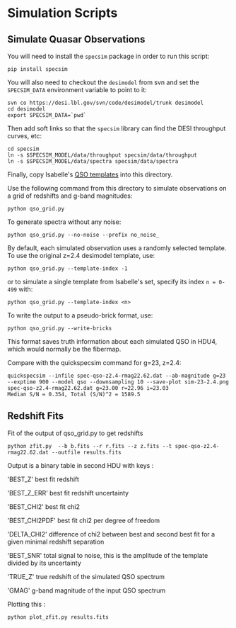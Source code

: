 # Simulation Scripts

## Simulate Quasar Observations

You will need to install the `specsim` package in order to run this script:
```
pip install specsim
```
You will also need to checkout the `desimodel` from svn and set the `SPECSIM_DATA`
environment variable to point to it:
```
svn co https://desi.lbl.gov/svn/code/desimodel/trunk desimodel
cd desimodel
export SPECSIM_DATA=`pwd`
```
Then add soft links so that the `specsim` library can find the DESI throughput curves, etc:
```
cd specsim
ln -s $SPECSIM_MODEL/data/throughput specsim/data/throughput
ln -s $SPECSIM_MODEL/data/spectra specsim/data/spectra
```
Finally, copy Isabelle's
[QSO templates](https://github.com/dkirkby/ArgonneLymanAlpha/issues/1)
into this directory.

Use the following command from this directory to simulate observations on
a grid of redshifts and g-band magnitudes:
```
python qso_grid.py
```
To generate spectra without any noise:
```
python qso_grid.py --no-noise --prefix no_noise_
```

By default, each simulated observation uses a randomly selected template. To use
the original z=2.4 desimodel template, use:
```
python qso_grid.py --template-index -1
```
or to simulate a single template from Isabelle's set, specify its index `n = 0-499` with:
```
python qso_grid.py --template-index <n>
```

To write the output to a pseudo-brick format, use:
```
python qso_grid.py --write-bricks
```
This format saves truth information about each simulated QSO in HDU4, which would
normally be the fibermap.

Compare with the quickspecsim command for g=23, z=2.4:
```
quickspecsim --infile spec-qso-z2.4-rmag22.62.dat --ab-magnitude g=23 --exptime 900 --model qso --downsampling 10 --save-plot sim-23-2.4.png
spec-qso-z2.4-rmag22.62.dat g=23.00 r=22.96 i=23.03
Median S/N = 0.354, Total (S/N)^2 = 1589.5
```

## Redshift Fits

Fit of the output of  qso_grid.py to get redshifts
```
python zfit.py  --b b.fits --r r.fits --z z.fits --t spec-qso-z2.4-rmag22.62.dat --outfile results.fits
```

Output is a binary table in second HDU with keys :

'BEST_Z' best fit redshift

'BEST_Z_ERR' best fit redshift uncertainty

'BEST_CHI2' best fit chi2

'BEST_CHI2PDF' best fit chi2 per degree of freedom

'DELTA_CHI2' difference of chi2 between best and second best fit for a given minimal redshift separation

'BEST_SNR' total signal to noise, this is the amplitude of the template divided by its uncertainty

'TRUE_Z' true redshift of the simulated QSO spectrum

'GMAG' g-band magnitude of the input QSO spectrum

Plotting this :
```
python plot_zfit.py results.fits
```
